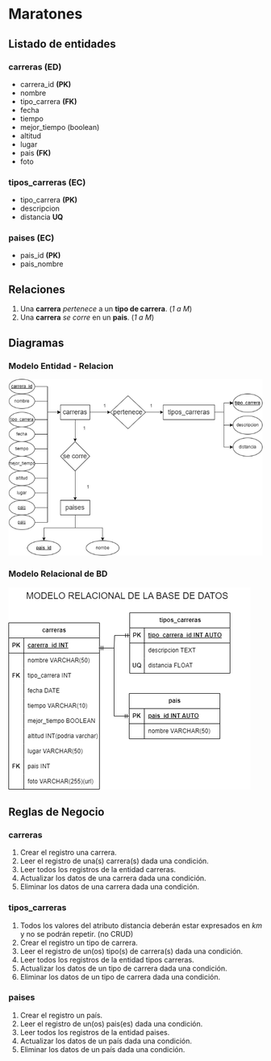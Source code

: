 # Maratones

## Listado de entidades

### carreras **(ED)**

- carrera_id **(PK)**
- nombre
- tipo_carrera **(FK)**
- fecha
- tiempo
- mejor_tiempo (boolean)
- altitud
- lugar
- pais **(FK)**
- foto

### tipos_carreras (EC)

- tipo_carrera **(PK)**
- descripcion
- distancia **UQ**

### paises (EC)
- pais_id **(PK)**
- pais_nombre

## Relaciones

1. Una **carrera** _pertenece_ a un **tipo de carrera**. (_1 a M_)
1. Una **carrera** _se corre_ en un **pais**. (_1 a M_)

## Diagramas

### Modelo Entidad - Relacion

![Modelo Entidad - Relacion](./Carreras_DiagramaMER.png)

### Modelo Relacional de BD
![Modelo Relacional de la BD](./Carreras_ModeloRelacionalBD.png)

## Reglas de Negocio 

### carreras

1. Crear el registro una carrera.
1. Leer el registro de una(s) carrera(s) dada una condición.
1. Leer todos los registros de la entidad carreras.
1. Actualizar los datos de una carrera dada una condición.
1. Eliminar los datos de una carrera dada una condición. 

### tipos_carreras

1. Todos los valores del atributo distancia deberán estar expresados en _km_ y no se podrán repetir. (no CRUD)
1. Crear el registro un tipo de carrera.
1. Leer el registro de un(os) tipo(s) de carrera(s) dada una condición.
1. Leer todos los registros de la entidad tipos carreras.
1. Actualizar los datos de un tipo de carrera dada una condición.
1. Eliminar los datos de un tipo de carrera dada una condición.

### paises

1. Crear el registro un país.
1. Leer el registro de un(os) pais(es) dada una condición.
1. Leer todos los registros de la entidad paises.
1. Actualizar los datos de un país dada una condición.
1. Eliminar los datos de un país dada una condición.